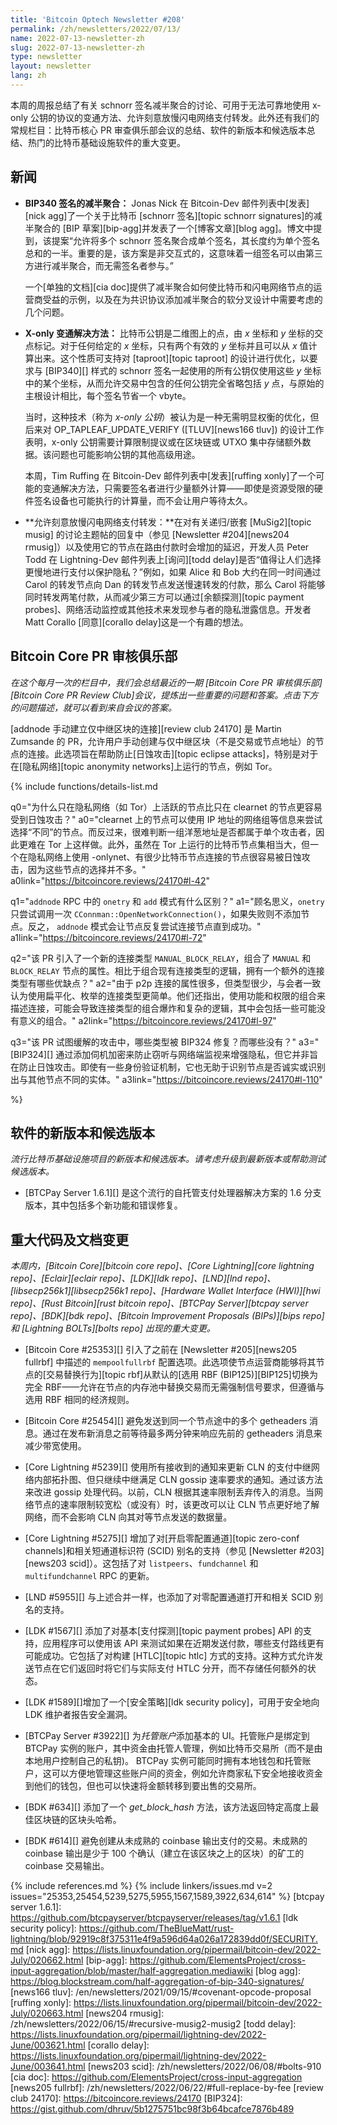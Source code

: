 ```yaml
---
title: 'Bitcoin Optech Newsletter #208'
permalink: /zh/newsletters/2022/07/13/
name: 2022-07-13-newsletter-zh
slug: 2022-07-13-newsletter-zh
type: newsletter
layout: newsletter
lang: zh
---
```


本周的周报总结了有关 schnorr 签名减半聚合的讨论、可用于无法可靠地使用 x-only 公钥的协议的变通方法、允许刻意放慢闪电网络支付转发。此外还有我们的常规栏目：比特币核心 PR 审查俱乐部会议的总结、软件的新版本和候选版本总结、热门的比特币基础设施软件的重大变更。

## 新闻

- **BIP340 签名的减半聚合：** Jonas Nick 在 Bitcoin-Dev 邮件列表中[发表][nick agg]了一个关于比特币 [schnorr 签名][topic schnorr signatures]的减半聚合的 [BIP 草案][bip-agg]并发表了一个[博客文章][blog agg]。博文中提到，该提案“允许将多个 schnorr 签名聚合成单个签名，其长度约为单个签名总和的一半。重要的是，该方案是非交互式的，这意味着一组签名可以由第三方进行减半聚合，而无需签名者参与。”

    一个[单独的文档][cia doc]提供了减半聚合如何使比特币和闪电网络节点的运营商受益的示例，以及在为共识协议添加减半聚合的软分叉设计中需要考虑的几个问题。

- **X-only 变通解决方法：** 比特币公钥是二维图上的点，由 *x* 坐标和 *y* 坐标的交点标记。对于任何给定的 *x* 坐标，只有两个有效的 *y* 坐标并且可以从 *x* 值计算出来。这个性质可支持对 [taproot][topic taproot] 的设计进行优化，以要求与 [BIP340][] 样式的 schnorr 签名一起使用的所有公钥仅使用这些 *y* 坐标中的某个坐标，从而允许交易中包含的任何公钥完全省略包括 *y* 点，与原始的主根设计相比，每个签名节省一个 vbyte。

    当时，这种技术（称为 *x-only 公钥*）被认为是一种无需明显权衡的优化，但后来对 OP_TAPLEAF_UPDATE_VERIFY ([TLUV][news166 tluv]) 的设计工作表明，x-only 公钥需要计算限制提议或在区块链或 UTXO 集中存储额外数据。该问题也可能影响公钥的其他高级用途。

    本周，Tim Ruffing 在 Bitcoin-Dev 邮件列表中[发表][ruffing xonly]了一个可能的变通解决方法，只需要签名者进行少量额外计算——即使是资源受限的硬件签名设备也可能执行的计算量，而不会让用户等待太久。

- **<!--allowing-deliberately-slow-ln-payment-forwarding-->允许刻意放慢闪电网络支付转发：**在对有关递归/嵌套 [MuSig2][topic musig] 的讨论主题帖的回复中（参见 [Newsletter #204][news204 rmusig]）以及使用它的节点在路由付款时会增加的延迟，开发人员 Peter Todd 在 Lightning-Dev 邮件列表上[询问][todd delay]是否“值得让人们选择更慢地进行支付以保护隐私？”例如，如果 Alice 和 Bob 大约在同一时间通过 Carol 的转发节点向 Dan 的转发节点发送慢速转发的付款，那么 Carol 将能够同时转发两笔付款，从而减少第三方可以通过[余额探测][topic payment probes]、网络活动监控或其他技术来发现参与者的隐私泄露信息。开发者 Matt Corallo [同意][corallo delay]这是一个有趣的想法。

## Bitcoin Core PR 审核俱乐部

*在这个每月一次的栏目中，我们会总结最近的一期 [Bitcoin Core PR 审核俱乐部][Bitcoin Core PR Review Club]会议，提炼出一些重要的问题和答案。点击下方的问题描述，就可以看到来自会议的答案。*

[addnode 手动建立仅中继区块的连接][review club 24170] 是 Martin Zumsande 的 PR，允许用户手动创建与仅中继区块（不是交易或节点地址）的节点的连接。此选项旨在帮助防止[日蚀攻击][topic eclipse attacks]，特别是对于在[隐私网络][topic anonymity networks]上运行的节点，例如 Tor。

{% include functions/details-list.md

  q0="<!--why-could-peers-that-are-only-active-on-privacy-networks-such-as-tor-be-more-susceptible-to-eclipse-attacks-compared-to-clearnet-only-peers-->为什么只在隐私网络（如 Tor）上活跃的节点比只在 clearnet 的节点更容易受到日蚀攻击？"
  a0="clearnet 上的节点可以使用 IP 地址的网络组等信息来尝试选择“不同”的节点。而反过来，很难判断一组洋葱地址是否都属于单个攻击者，因此更难在 Tor 上这样做。此外，虽然在 Tor 上运行的比特币节点集相当大，但一个在隐私网络上使用 -onlynet、有很少比特币节点连接的节点很容易被日蚀攻击，因为这些节点的选择并不多。"
  a0link="https://bitcoincore.reviews/24170#l-42"

  q1="<!--what-is-the-difference-between-the-onetry-and-add-modes-in-the-addnode-rpc-->`addnode` RPC 中的 `onetry` 和 `add` 模式有什么区别？"
  a1="顾名思义，`onetry` 只尝试调用一次 `CConnman::OpenNetworkConnection()`，如果失败则不添加节点。反之， `addnode` 模式会让节点反复尝试连接节点直到成功。"
  a1link="https://bitcoincore.reviews/24170#l-72"

  q2="<!--the-pr-introduces-a-new-connection-type-manual-block-relay-that-combines-the-properties-of-manual-and-block-relay-peers-what-are-the-advantages-and-disadvantages-of-having-an-extra-connection-type-as-opposed-to-combining-the-logic-of-the-existing-ones-->该 PR 引入了一个新的连接类型 `MANUAL_BLOCK_RELAY`，组合了 `MANUAL` 和 `BLOCK_RELAY` 节点的属性。相比于组合现有连接类型的逻辑，拥有一个额外的连接类型有哪些优缺点？"
  a2="由于 p2p 连接的属性很多，但类型很少，与会者一致认为使用扁平化、枚举的连接类型更简单。他们还指出，使用功能和权限的组合来描述连接，可能会导致连接类型的组合爆炸和复杂的逻辑，其中会包括一些可能没有意义的组合。"
  a2link="https://bitcoincore.reviews/24170#l-97"

  q3="<!--what-types-of-attacks-that-this-pr-tries-to-mitigate-are-fixed-by-bip324-which-ones-aren-t-->该 PR 试图缓解的攻击中，哪些类型被 BIP324 修复？而哪些没有？"
  a3="[BIP324][] 通过添加伺机加密来防止窃听与网络端监视来增强隐私，但它并非旨在防止日蚀攻击。即使有一些身份验证机制，它也无助于识别节点是否诚实或识别出与其他节点不同的实体。"
  a3link="https://bitcoincore.reviews/24170#l-110"

%}

## 软件的新版本和候选版本

*流行比特币基础设施项目的新版本和候选版本。请考虑升级到最新版本或帮助测试候选版本。*

- [BTCPay Server 1.6.1][] 是这个流行的自托管支付处理器解决方案的 1.6 分支版本，其中包括多个新功能和错误修复。

## 重大代码及文档变更

*本周内，[Bitcoin Core][bitcoin core repo]、[Core Lightning][core lightning repo]、[Eclair][eclair repo]、[LDK][ldk repo]、[LND][lnd repo]、[libsecp256k1][libsecp256k1 repo]、[Hardware Wallet Interface (HWI)][hwi repo]、[Rust Bitcoin][rust bitcoin repo]、[BTCPay Server][btcpay server repo]、[BDK][bdk repo]、[Bitcoin Improvement Proposals (BIPs)][bips repo] 和 [Lightning BOLTs][bolts repo] 出现的重大变更。*

- [Bitcoin Core #25353][] 引入了之前在 [Newsletter #205][news205 fullrbf] 中描述的 `mempoolfullrbf` 配置选项。此选项使节点运营商能够将其节点的[交易替换行为][topic rbf]从默认的[选用 RBF (BIP125)][BIP125]切换为完全 RBF——允许在节点的内存池中替换交易而无需强制信号要求，但遵循与选用 RBF 相同的经济规则。

- [Bitcoin Core #25454][] 避免发送到同一个节点途中的多个 getheaders 消息。通过在发布新消息之前等待最多两分钟来响应先前的 getheaders 消息来减少带宽使用。

- [Core Lightning #5239][] 使用所有接收到的通知来更新 CLN 的支付中继网络内部拓扑图、但只继续中继满足 CLN gossip 速率要求的通知。通过该方法来改进 gossip 处理代码。以前，CLN 根据其速率限制丢弃传入的消息。当网络节点的速率限制较宽松（或没有）时，该更改可以让 CLN 节点更好地了解网络，而不会影响 CLN 向其对等节点发送的数据量。

- [Core Lightning #5275][] 增加了对[开启零配置通道][topic zero-conf channels]和相关短通道标识符 (SCID) 别名的支持（参见 [Newsletter #203][news203 scid]）。这包括了对 `listpeers`、`fundchannel` 和 `multifundchannel` RPC 的更新。

- [LND #5955][] 与上述合并一样，也添加了对零配置通道打开和相关 SCID 别名的支持。

- [LDK #1567][] 添加了对基本[支付探测][topic payment probes] API 的支持，应用程序可以使用该 API 来测试如果在近期发送付款，哪些支付路线更有可能成功。它包括了对构建 [HTLC][topic htlc] 方式的支持。这种方式允许发送节点在它们返回时将它们与实际支付 HTLC 分开，而不存储任何额外的状态。

- [LDK #1589][]增加了一个[安全策略][ldk security policy]，可用于安全地向 LDK 维护者报告安全漏洞。

- [BTCPay Server #3922][] 为*托管账户*添加基本的 UI。托管账户是绑定到 BTCPay 实例的账户，其中资金由托管人管理，例如比特币交易所（而不是由本地用户控制自己的私钥)。 BTCPay 实例可能同时拥有本地钱包和托管账户，这可以方便地管理这些账户间的资金，例如允许商家私下安全地接收资金到他们的钱包，但也可以快速将金额转移到要出售的交易所。

- [BDK #634][] 添加了一个 *get_block_hash* 方法，该方法返回特定高度上最佳区块链的区块头哈希。

- [BDK #614][] 避免创建从未成熟的 coinbase 输出支付的交易。未成熟的 coinbase 输出是少于 100 个确认（建立在该区块之上的区块）的矿工的 coinbase 交易输出。

{% include references.md %}
{% include linkers/issues.md v=2 issues="25353,25454,5239,5275,5955,1567,1589,3922,634,614" %}
[btcpay server 1.6.1]: https://github.com/btcpayserver/btcpayserver/releases/tag/v1.6.1
[ldk security policy]: https://github.com/TheBlueMatt/rust-lightning/blob/92919c8f375311e4f9a596d64a026a172839dd0f/SECURITY.md
[nick agg]: https://lists.linuxfoundation.org/pipermail/bitcoin-dev/2022-July/020662.html
[bip-agg]: https://github.com/ElementsProject/cross-input-aggregation/blob/master/half-aggregation.mediawiki
[blog agg]: https://blog.blockstream.com/half-aggregation-of-bip-340-signatures/
[news166 tluv]: /en/newsletters/2021/09/15/#covenant-opcode-proposal
[ruffing xonly]: https://lists.linuxfoundation.org/pipermail/bitcoin-dev/2022-July/020663.html
[news204 rmusig]: /zh/newsletters/2022/06/15/#recursive-musig2-musig2
[todd delay]: https://lists.linuxfoundation.org/pipermail/lightning-dev/2022-June/003621.html
[corallo delay]: https://lists.linuxfoundation.org/pipermail/lightning-dev/2022-June/003641.html
[news203 scid]: /zh/newsletters/2022/06/08/#bolts-910
[cia doc]: https://github.com/ElementsProject/cross-input-aggregation
[news205 fullrbf]: /zh/newsletters/2022/06/22/#full-replace-by-fee
[review club 24170]: https://bitcoincore.reviews/24170
[BIP324]: https://gist.github.com/dhruv/5b1275751bc98f3b64bcafce7876b489
